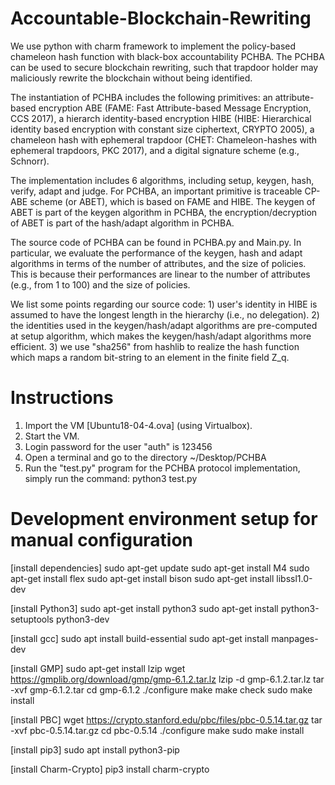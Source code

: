# Accountable-Blockchain-Rewriting
We use python with charm framework to implement the policy-based chameleon hash function with black-box accountability PCHBA. The PCHBA can be used to secure blockchain rewriting, such that trapdoor holder may maliciously rewrite the blockchain without being identified. 

The instantiation of PCHBA includes the following primitives: an attribute-based encryption ABE (FAME: Fast Attribute-based Message Encryption, CCS 2017), a hierarch identity-based encryption HIBE (HIBE: Hierarchical identity based encryption with constant size ciphertext, CRYPTO 2005), a chameleon hash with ephemeral trapdoor (CHET: Chameleon-hashes with ephemeral trapdoors, PKC 2017), and a digital signature scheme (e.g., Schnorr). 

The implementation includes 6 algorithms, including setup, keygen, hash, verify, adapt and judge. For PCHBA, an important primitive is traceable CP-ABE scheme (or ABET), which is based on FAME and HIBE. The keygen of ABET is part of the keygen algorithm in PCHBA, the encryption/decryption of ABET is part of the hash/adapt algorithm in PCHBA. 

The source code of PCHBA can be found in PCHBA.py and Main.py. In particular, we evaluate the performance of the keygen, hash and adapt algorithms in terms of the number of attributes, and the size of policies. This is because their performances are linear to the number of attributes (e.g., from 1 to 100) and the size of policies. 

We list some points regarding our source code: 1) user's identity in HIBE is assumed to have the longest length in the hierarchy (i.e., no delegation). 2) the identities used in the keygen/hash/adapt algorithms are pre-computed at setup algorithm, which makes the keygen/hash/adapt algorithms more efficient. 3) we use "sha256" from hashlib to realize the hash function which maps a random bit-string to an element in the finite field Z_q. 


# Instructions
1. Import the VM [Ubuntu18-04-4.ova] (using Virtualbox).
2. Start the VM.
3. Login password for the user "auth" is 123456
4. Open a terminal and go to the directory ~/Desktop/PCHBA
5. Run the "test.py" program for the PCHBA protocol implementation, simply run the command: 
	python3 test.py



# Development environment setup for manual configuration
[install dependencies]
sudo apt-get update
sudo apt-get install M4
sudo apt-get install flex
sudo apt-get install bison
sudo apt-get install libssl1.0-dev

[install Python3]
sudo apt-get install python3
sudo apt-get install python3-setuptools python3-dev

[install gcc]
sudo apt install build-essential
sudo apt-get install manpages-dev

[install GMP]
sudo apt-get install lzip
wget https://gmplib.org/download/gmp/gmp-6.1.2.tar.lz
lzip -d gmp-6.1.2.tar.lz
tar -xvf gmp-6.1.2.tar
cd gmp-6.1.2
./configure
make
make check
sudo make install 

[install PBC]
wget https://crypto.stanford.edu/pbc/files/pbc-0.5.14.tar.gz
tar -xvf pbc-0.5.14.tar.gz
cd pbc-0.5.14
./configure
make
sudo make install 

[install pip3]
sudo apt install python3-pip

[install Charm-Crypto]
pip3 install charm-crypto

